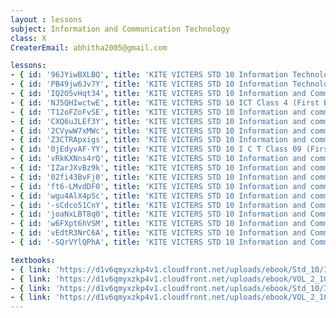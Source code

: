 ```yaml
--- 
layout : lessons 
subject: Information and Communication Technology
class: X
CreaterEmail: abhitha2005@gmail.com

lessons: 
- { id: '96JYiwBXLBQ', title: 'KITE VICTERS STD 10 Information Technology Class 01(First Bell-ഫസ്റ്റ് ബെല്‍)' }
- { id: 'PB49jw6Jv7Y', title: 'KITE VICTERS STD 10 Information Technology Class 02 (First Bell-ഫസ്റ്റ് ബെല്‍)' }
- { id: 'IQ2O5vHqt34', title: 'KITE VICTERS STD 10 Information and Communication Technology Class 3 (First Bell-ഫസ്റ്റ് ബെല്‍)' }
- { id: 'NJ5QHIwctwE', title: 'KITE VICTERS STD 10 ICT Class 4 (First Bell-ഫസ്റ്റ് ബെല്‍)' }
- { id: 'T12oFZoFvSE', title: 'KITE VICTERS STD 10 Information and communication Technology Class 05 (First Bell-ഫസ്റ്റ് ബെല്‍)' }
- { id: 'CXQ6uJLEf3Y', title: 'KITE VICTERS STD 10 Information and communication Technology Class 06 (First Bell-ഫസ്റ്റ് ബെല്‍)' }
- { id: '2CVywW7xMWc', title: 'KITE VICTERS STD 10 Information and communication Technology class 07(First Bell-ഫസ്റ്റ് ബെല്‍)' }
- { id: 'Z3CTRApxigs', title: 'KITE VICTERS STD 10 Information and communication Technology Class 08 (First Bell-ഫസ്റ്റ് ബെല്‍)' }
- { id: '0jEdyvAF-YY', title: 'KITE VICTERS STD 10 I C T Class 09 (First Bell-ഫസ്റ്റ് ബെല്‍)' }
- { id: 'vRkKXNns4rQ', title: 'KITE VICTERS STD 10 Information and communication Technology Class 10 (First Bell-ഫസ്റ്റ് ബെല്‍)' }
- { id: 'IZarJXvBz9k', title: 'KITE VICTERS STD 10 Information and communication technology Class 11 (First Bell-ഫസ്റ്റ് ബെല്‍)' }
- { id: '02fi43BvFj0', title: 'KITE VICTERS STD 10 Information and communication Technology Class 12 (First Bell-ഫസ്റ്റ് ബെല്‍)' }
- { id: 'ft6-LMvdDF0', title: 'KITE VICTERS STD 10 Information and communication Technology Class 13 (First Bell-ഫസ്റ്റ് ബെല്‍)' }
- { id: 'wgu4AlX4pSc', title: 'KITE VICTERS STD 10 Information and communication Technology Class 14 (First Bell-ഫസ്റ്റ് ബെല്‍)' }
- { id: '-sCdco51CnY', title: 'KITE VICTERS STD 10 Information and Communication Technology Class 15 (First Bell-ഫസ്റ്റ് ബെല്‍)' }
- { id: 'joaNxLBT8q0', title: 'KITE VICTERS STD 10 Information and Communication Technology Class 16 (First Bell-ഫസ്റ്റ് ബെല്‍)' }
- { id: 'w6FXpt6hVSM', title: 'KITE VICTERS STD 10 Information and Communication Technology Class 17 (First Bell-ഫസ്റ്റ് ബെല്‍)' }
- { id: 'vEdtR3NrC6A', title: 'KITE VICTERS STD 10 Information and Communication Technology Class 18 (First Bell-ഫസ്റ്റ് ബെല്‍)' }
- { id: '-SQrVYlQPhA', title: 'KITE VICTERS STD 10 Information and Communication Technology Class 19 (First Bell-ഫസ്റ്റ് ബെല്‍)' }

textbooks:
- { link: 'https://d1v6qmyxzkp4v1.cloudfront.net/uploads/ebook/Std_10/ICT_Eng_1/ICT_Eng_1.pdf', title: 'ICT Part -1' , medium: 'English' }
- { link: 'https://d1v6qmyxzkp4v1.cloudfront.net/uploads/ebook/VOL_2_10/ICT_English_2/ICT_English_2.pdf', title: 'ICT Part -2' , medium: 'English' }
- { link: 'https://d1v6qmyxzkp4v1.cloudfront.net/uploads/ebook/Std_10/ICT_Mal_1/ICT_Mal_1.pdf', title: 'ICT Part -1' , medium: 'Malayalam' }
- { link: 'https://d1v6qmyxzkp4v1.cloudfront.net/uploads/ebook/VOL_2_10/ICT_%20Malayalam_2/ICT_%20Malayalam_2.pdf', title: 'ICT Part -2' , medium: 'Malayalam' }
--- 
```

